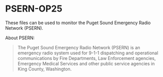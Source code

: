# PSERN-OP25

These files can be used to monitor the Puget Sound Emergency Radio Network (PSERN). 

About PSERN:

> The Puget Sound Emergency Radio Network (PSERN) is an emergency radio system used for 9-1-1 dispatching and operational communications by Fire Departments, Law Enforcement agencies, Emergency Medical Services and other public service agencies in King County, Washington.
